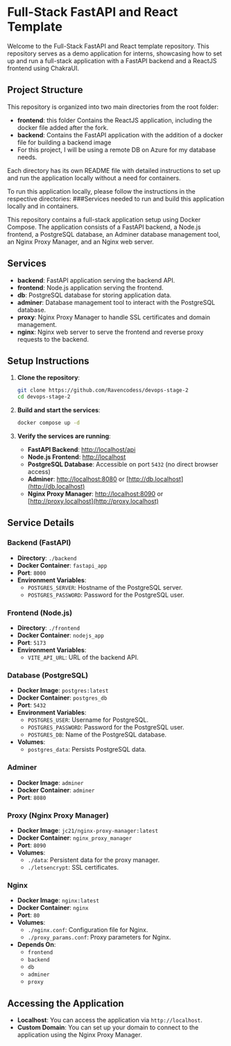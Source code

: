 # Full-Stack FastAPI and React Template

Welcome to the Full-Stack FastAPI and React template repository. This repository serves as a demo application for interns, showcasing how to set up and run a full-stack application with a FastAPI backend and a ReactJS frontend using ChakraUI.

## Project Structure

This repository is organized into two main directories from the root folder:

- **frontend**: this folder Contains the ReactJS application, including the docker file added after the fork.
- **backend**: Contains the FastAPI application with the addition of a docker file for building a backend image
- For this project, I will be using a remote DB on Azure for my database needs.

Each directory has its own README file with detailed instructions to set up and run the application locally without a need for containers. 

To run this application locally, please follow the instructions in the respective directories:
###Services needed to run and build this application locally and in containers.

This repository contains a full-stack application setup using Docker Compose. The application consists of a FastAPI backend, a Node.js frontend, a PostgreSQL database, an Adminer database management tool, an Nginx Proxy Manager, and an Nginx web server.

## Services

- **backend**: FastAPI application serving the backend API.
- **frontend**: Node.js application serving the frontend.
- **db**: PostgreSQL database for storing application data.
- **adminer**: Database management tool to interact with the PostgreSQL database.
- **proxy**: Nginx Proxy Manager to handle SSL certificates and domain management.
- **nginx**: Nginx web server to serve the frontend and reverse proxy requests to the backend.

## Setup Instructions

1. **Clone the repository**:

   ```sh
   git clone https://github.com/Ravencodess/devops-stage-2
   cd devops-stage-2
   ```

2. **Build and start the services**:

   ```sh
   docker compose up -d
   ```

3. **Verify the services are running**:
   - **FastAPI Backend**: [http://localhost/api](http://localhost/api)
   - **Node.js Frontend**: [http://localhost](http://localhost)
   - **PostgreSQL Database**: Accessible on port `5432` (no direct browser access)
   - **Adminer**: [http://localhost:8080](http://localhost:8080) or [http://db.localhost](http://db.localhost)
   - **Nginx Proxy Manager**: [http://localhost:8090](http://localhost:8090) or [http://proxy.localhost](http://proxy.localhost)

## Service Details

### Backend (FastAPI)

- **Directory**: `./backend`
- **Docker Container**: `fastapi_app`
- **Port**: `8000`
- **Environment Variables**:
  - `POSTGRES_SERVER`: Hostname of the PostgreSQL server.
  - `POSTGRES_PASSWORD`: Password for the PostgreSQL user.

### Frontend (Node.js)

- **Directory**: `./frontend`
- **Docker Container**: `nodejs_app`
- **Port**: `5173`
- **Environment Variables**:
  - `VITE_API_URL`: URL of the backend API.

### Database (PostgreSQL)

- **Docker Image**: `postgres:latest`
- **Docker Container**: `postgres_db`
- **Port**: `5432`
- **Environment Variables**:
  - `POSTGRES_USER`: Username for PostgreSQL.
  - `POSTGRES_PASSWORD`: Password for the PostgreSQL user.
  - `POSTGRES_DB`: Name of the PostgreSQL database.
- **Volumes**:
  - `postgres_data`: Persists PostgreSQL data.

### Adminer

- **Docker Image**: `adminer`
- **Docker Container**: `adminer`
- **Port**: `8080`

### Proxy (Nginx Proxy Manager)

- **Docker Image**: `jc21/nginx-proxy-manager:latest`
- **Docker Container**: `nginx_proxy_manager`
- **Port**: `8090`
- **Volumes**:
  - `./data`: Persistent data for the proxy manager.
  - `./letsencrypt`: SSL certificates.

### Nginx

- **Docker Image**: `nginx:latest`
- **Docker Container**: `nginx`
- **Port**: `80`
- **Volumes**:
  - `./nginx.conf`: Configuration file for Nginx.
  - `./proxy_params.conf`: Proxy parameters for Nginx.
- **Depends On**:
  - `frontend`
  - `backend`
  - `db`
  - `adminer`
  - `proxy`

## Accessing the Application

- **Localhost**: You can access the application via `http://localhost`.
- **Custom Domain**: You can set up your domain to connect to the application using the Nginx Proxy Manager.
